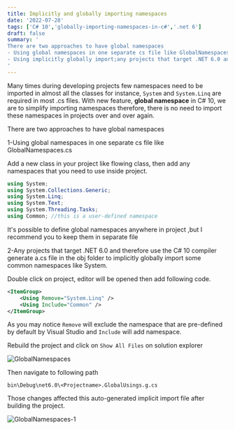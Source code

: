 ```yaml
---
title: Implicitly and globally importing namespaces
date: '2022-07-28'
tags: ['C# 10','globally-importing-namespaces-in-c#','.net 6']
draft: false
summary: '
There are two approaches to have global namespaces 
- Using global namespaces in one separate cs file like GlobalNamespaces.cs or any name you wish.
- Using implicitly globally import;any projects that target .NET 6.0 and therefore use the C# 10 compiler generate a .cs file in the obj folder to implicitly globally import some common namespaces like System.
'
---
```


Many times during developing projects few namespaces need to be imported in almost all the classes for instance, `System` and `System.Linq` are required in most .cs files.
With new feature, **global namespace** in C# 10, we are to simplify importing namespaces therefore, there is no need to import these namespaces in projects over and over again.

There are two approaches to have global namespaces

1-Using global namespaces in one separate cs file like GlobalNamespaces.cs

Add a new class in your project like flowing class, then add any namespaces that you need to use inside project.

```csharp showLineNumbers
using System;
using System.Collections.Generic;
using System.Linq;
using System.Text;
using System.Threading.Tasks;
using Common; //this is a user-defined namespace
```

It's possible to define global namespaces anywhere in project ,but I recommend you to keep them in separate file

2-Any projects that target .NET 6.0 and therefore use the C# 10 compiler generate a.cs file in the obj folder to implicitly globally import some common namespaces like System.

Double click on project, editor will be opened then add following code.

```xml showLineNumbers
<ItemGroup>
    <Using Remove="System.Linq" />
    <Using Include="Common" />
</ItemGroup>
```

As you may notice `Remove` will exclude the namespace that are pre-defined by default by Visual Studio and `Include` will add namespace.

Rebuild the project and click on `Show All Files` on solution explorer

![GlobalNamespaces](https://i.ibb.co/mtBXTrn/2.jpg)

Then navigate to following path

`bin\Debug\net6.0\<Projectname>.GlobalUsings.g.cs`

Those changes affected this auto-generated implicit import file after building the project.

![GlobalNamespaces-1](https://i.ibb.co/R246NTX/3.jpg)
